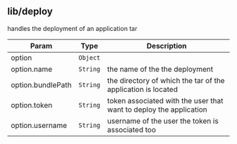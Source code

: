 <a name="module_lib/deploy"></a>

## lib/deploy

handles the deployment of an application tar

| Param             | Type                | Description                                                        |
| ----------------- | ------------------- | ------------------------------------------------------------------ |
| option            | <code>Object</code> |                                                                    |
| option.name       | <code>String</code> | the name of the the deployment                                     |
| option.bundlePath | <code>String</code> | the directory of which the tar of the application is located       |
| option.token      | <code>String</code> | token associated with the user that want to deploy the application |
| option.username   | <code>String</code> | username of the user the token is associated too                   |

